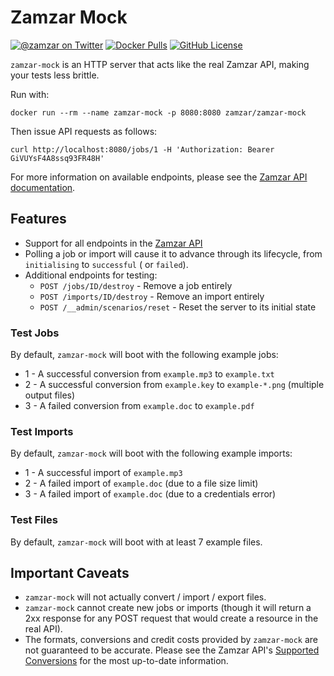 # Zamzar Mock

[![@zamzar on Twitter](https://img.shields.io/badge/twitter-zamzar-blue)](https://twitter.com/zamzar)
[![Docker Pulls](https://img.shields.io/docker/pulls/zamzar/zamzar-mock)](https://hub.docker.com/r/zamzar/zamzar-mock)
[![GitHub License](https://img.shields.io/github/license/zamzar/zamzar-mock)](https://github.com/zamzar/zamzar-mock/blob/main/LICENSE)

`zamzar-mock` is an HTTP server that acts like the real Zamzar API, making your tests less brittle.

Run with:

```
docker run --rm --name zamzar-mock -p 8080:8080 zamzar/zamzar-mock
```

Then issue API requests as follows:

```
curl http://localhost:8080/jobs/1 -H 'Authorization: Bearer GiVUYsF4A8ssq93FR48H'
```

For more information on available endpoints, please see
the [Zamzar API documentation](https://developers.zamzar.com/docs).

## Features

* Support for all endpoints in the [Zamzar API](https://developers.zamzar.com/docs)
* Polling a job or import will cause it to advance through its lifecycle, from `initialising` to `successful` (
  or `failed`).
* Additional endpoints for testing:
    * `POST /jobs/ID/destroy` - Remove a job entirely
    * `POST /imports/ID/destroy` - Remove an import entirely
    * `POST /__admin/scenarios/reset` - Reset the server to its initial state

### Test Jobs

By default, `zamzar-mock` will boot with the following example jobs:

* 1 - A successful conversion from `example.mp3` to `example.txt`
* 2 - A successful conversion from `example.key` to `example-*.png` (multiple output files)
* 3 - A failed conversion from `example.doc` to `example.pdf`

### Test Imports

By default, `zamzar-mock` will boot with the following example imports:

* 1 - A successful import of `example.mp3`
* 2 - A failed import of `example.doc` (due to a file size limit)
* 3 - A failed import of `example.doc` (due to a credentials error)

### Test Files

By default, `zamzar-mock` will boot with at least 7 example files.

## Important Caveats

* `zamzar-mock` will not actually convert / import / export files.
* `zamzar-mock` cannot create new jobs or imports (though it will return a 2xx response for any POST request that would
  create a resource in the real API).
* The formats, conversions and credit costs provided by `zamzar-mock` are not guaranteed to be accurate. Please see the
  Zamzar API's [Supported Conversions](https://developers.zamzar.com/formats) for the most up-to-date information.